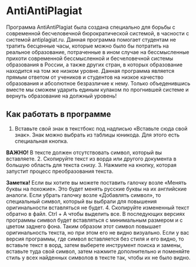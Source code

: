 # AntiAntiPlagiat
Программа AntiAntiPlagiat была создана специально для борьбы с современной бесчеловечной
бюрократической системой, в часности с системой antiplagiat.ru.
Данная программа помогает студентам не тратить бесценные часы, которые можно было бы потратить
на реальное образование, потраченные в ином случае на бессмысленные прихоти современной
бессмысленной и бесчеловечной системы образования в России, а также других стран, в которых образование
находится на том же низком уровне.
Данная программа является прямым ответом от учеников и студентов на низкое качество образования
и абсолютное безразличие к нему. Только объеденившись вместе мы сможем ударить единым кулаком по
прогнившей системе и вернуть образование на должный уровень!

## Как работать в программе
1. Вставьте свой знак в текстбокс под надписью «Вставьте сюда свой знак». Знак можно выбрать из таблицы юникода. Для этого есть специальная кнопка.


**ВАЖНО!** В тексте должен отсутствовать символ, который вы вставляете.
2. Скопируйте текст из ворда или другого документа в большую область для текста снизу.
3. Нажмите на кнопку, которая запустит процесс преобразования текста.


**Заметка!** Если вы хотите вы можете поставить галочку возле «Менять буквы на похожие». Это будет менять русские буквы на их английские аналоги. Если убрать галочку возле «Добавлять символ», то специальный символ, который вы выбрали для повышения оригинальности вставляться не будет.
4. Скопируйте измененный текст обратно в файл. Ctrl + A чтобы выделить все. В последующих версиях программы символ будет вставляться с минимальным размером и с цветом заднего фона. Таким образом этот символ повышает оригинальность текста, но при этом его не видно визуально. Если у вас версия программы, где символ вставляется без стиля и его видно, то вставьте текст в ворд, затем выберете инструмент поиска и замены, вставьте туда свой символ, затем нажмите дополнительно и поменяйте стиль у всех найденных символов в тексте так, чтобы их не было видно.

